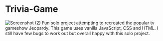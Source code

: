 # Trivia-Game
![Screenshot (2)](https://user-images.githubusercontent.com/102499088/193479917-0401ed0e-3db5-459d-9639-b36531191f63.png)
Fun solo project attempting to recreated the popular tv gameshow Jeopardy. This game uses vanilla JavaScript, CSS and HTML. I still have few bugs to work out but overall happy with this solo project.
